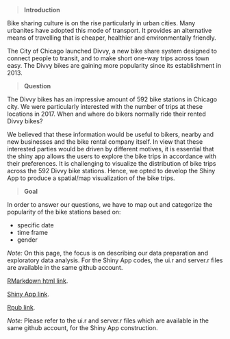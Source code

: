 
> **Introduction**

Bike sharing culture is on the rise particularly in urban cities. Many urbanites have adopted this mode of transport. It provides an alternative means of travelling that is cheaper, healthier and environmentally friendly. 

The City of Chicago launched Divvy, a new bike share system designed to connect people to transit, and to make short one-way trips across town easy. The Divvy bikes are gaining more popularity since its establishment in 2013.


> **Question**

The Divvy bikes has an impressive amount of 592 bike stations in Chicago city. We were particularly interested with the number of trips at these locations in 2017. When and where do bikers normally ride their rented Divvy bikes? 

We believed that these information would be useful to bikers, nearby and new businesses and the bike rental company itself. In view that these interested parties would be driven by different motives, it is essential that the shiny app allows the users to explore the bike trips in accordance with their preferences. 
It is challenging to visualize the distribution of bike trips across the 592 Divvy bike stations. Hence, we opted to develop the Shiny App to produce a spatial/map visualization of the bike trips.


> **Goal**

In order to answer our questions, we have to map out and categorize the popularity of the bike stations based on:
<ul>
  <li>specific date</li>
  <li>time frame</li>
  <li>gender</li>
</ul>

 
*Note:* On this page, the focus is on describing our data preparation and exploratory data analysis. For the Shiny App codes, the ui.r and server.r files are available in the same github account.

[RMarkdown html link](http://htmlpreview.github.io/?https://github.com/lowtsusiang/Grababike/blob/master/RR.html).

[Shiny App link](https://wqd180008.shinyapps.io/grababike/).

[Rpub link](http://rpubs.com/A1sha/Grababike).

*Note:* Please refer to the ui.r and server.r files which are available in the same github account, for the Shiny App construction. 
